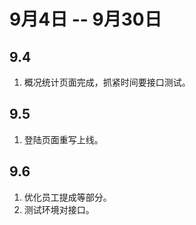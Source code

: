 # 9月4日 -- 9月30日

## 9.4

1. 概况统计页面完成，抓紧时间要接口测试。

## 9.5
1. 登陆页面重写上线。

## 9.6
1. 优化员工提成等部分。
2. 测试环境对接口。